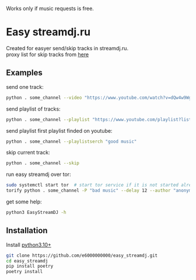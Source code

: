 Works only if music requests is free.

# Easy streamdj.ru
Created for easyer send/skip tracks in streamdj.ru.  
proxy list for skip tracks from [here](https://github.com/TheSpeedX/PROXY-List)

## Examples

send one track:
```bash
python . some_channel --video "https://www.youtube.com/watch?v=dQw4w9WgXcQ"

```

send playlist of tracks:
```bash
python . some_channel --playlist "https://www.youtube.com/playlist?list=PL2aMEXnwcG3nqpr49qfCJ5vLTuxImPdme"
```

send playlist first playlist finded on youtube:
```bash
python . some_channel --playlistserch "good music"
```

skip current track:
```bash
python . some_channel --skip
```

run easy streamdj over tor:
```bash
sudo systemctl start tor  # start tor service if it is not started already
torify python . some_channel -P "bad music" --delay 12 --author "anonymous"
```

get some help:
```bash
python3 EasyStreamDJ -h
```

## Installation
Install [python3.10+](https://www.python.org/downloads/)
```bash
git clone https://github.com/e6000000000/easy_streamdj.git
cd easy_streamdj
pip install poetry
poetry install
```
